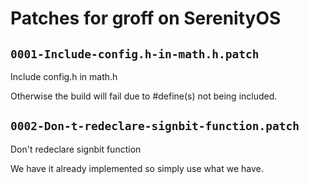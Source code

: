 # Patches for groff on SerenityOS

## `0001-Include-config.h-in-math.h.patch`

Include config.h in math.h

Otherwise the build will fail due to #define(s) not being included.

## `0002-Don-t-redeclare-signbit-function.patch`

Don't redeclare signbit function

We have it already implemented so simply use what we have.

